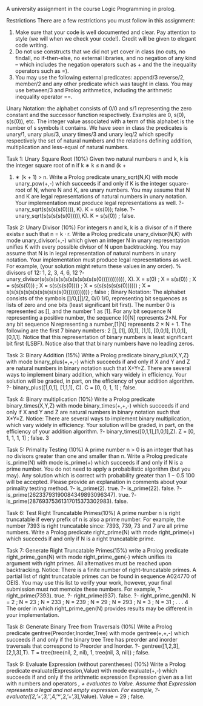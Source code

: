 A university assignment in the course Logic Programming in prolog.

Restrictions
There are a few restrictions you must follow in this assignment:
1. Make sure that your code is well documented and clear. Pay attention to style (we
will when we check your code!). Credit will be given to elegant code writing.
2. Do not use constructs that we did not yet cover in class (no cuts, no findall, no
if-then-else, no external libraries, and no negation of any kind – which includes the
negation operators such as \+ and the the inequality operators such as \=).
3. You may use the following external predicates: append/3 reverse/2, member/2 and
any other predicate which was taught in class. You may use between/3 and Prolog
arithmetics, including the arithmetic inequality operator =\=.

Unary Notation: the alphabet consists of 0/0 and s/1 representing the zero constant
and the successor function respectively. Examples are 0, s(0), s(s(0)), etc. The integer
value associated with a term of this alphabet is the number of s symbols it contains.
We have seen in class the predicates is unary/1, unary plus/3, unary times/3 and
unary leq/2 which specify respectively the set of natural numbers and the relations
defining addition, multiplication and less-equal of natural numbers.


Task 1: Unary Square Root (10%)
Given two natural numbers n and k, k is the integer square root of n if k ∗ k ≤ n and (k +
1) ∗ (k + 1) > n. Write a Prolog predicate unary_sqrt(N,K) with mode unary_pow(+,-)
which succeeds if and only if K is the integer square-root of N, where N and K, are unary
numbers. You may assume that N and K are legal representations of natural numbers in
unary notation. Your implementation must produce legal representations as well.
?- unary_sqrt(s(s(s(s(0)))), K).
K = s(s(0));
false.
?- unary_sqrt(s(s(s(s(s(0))))),K).
K = s(s(0)) ;
false.


Task 2: Unary Divisor (10%)
For integers n and k, k is a divisor of n if there exists r such that n = k · r. Write a Prolog
predicate unary_divisor(N,K) with mode unary_divisor(+,-) which given an integer
N in unary representation unifies K with every possible divisor of N upon backtracking.
You may assume that N is in legal representation of natural numbers in unary notation.
Your implementation must produce legal representations as well.
For example, (your solution might return these values in any order).
% divisors of 12: 1, 2, 3, 4, 6, 12
?- unary_divisor(s(s(s(s(s(s(s(s(s(s(s(s(0)))))))))))), X).
X = s(0) ;
X = s(s(0)) ;
X = s(s(s(0))) ;
X = s(s(s(s(0)))) ;
X = s(s(s(s(s(s(0)))))) ;
X = s(s(s(s(s(s(s(s(s(s(s(s(0)))))))))))) ;
false ;
Binary Notation: The alphabet consists of the symbols []/0,[|]/2, 0/0 1/0, representing bit sequences as lists of zero and one bits (least significant bit first). The number
0 is represented as [], and the number 1 as [1]. For any bit sequence N representing a
positive number, the sequence [0|N] represents 2×N. For any bit sequence N representing a number,[1|N] represents 2 × N + 1. The following are the first 7 binary numbers:
2
[], [1], [0,1], [1,1], [0,0,1], [1,0,1], [0,1,1]. Notice that this representation of
binary numbers is least significant bit first (LSBF). Notice also that that binary numbers
have no leading zeros.


Task 3: Binary Addition (15%)
Write a Prolog predicate binary_plus(X,Y,Z) with mode binary_plus(+,+,-) which
succeeds if and only if X and Y and Z are natural numbers in binary notation such that
X+Y=Z.
There are several ways to implement binary addition, which vary widely in efficiency.
Your solution will be graded, in part, on the efficiency of your addition algorithm.
?- binary_plus([1,0,1], [1,1,1], C).
C = [0, 0, 1, 1] ;
false.


Task 4: Binary multiplication (10%)
Write a Prolog predicate binary_times(X,Y,Z) with mode binary_times(+,+,-) which succeeds if and only if X and Y and Z are natural numbers in binary notation such that X*Y=Z.
Notice: There are several ways to implement binary multiplication, which vary widely in
efficiency. Your solution will be graded, in part, on the efficiency of your addition algorithm.
?- binary_times([0,1,1],[1,0,1],Z).
Z = [0, 1, 1, 1, 1] ;
false.
3

Task 5: Primality Testing (10%)
A prime number n > 0 is an integer that has no divisors greater than one and smaller than
n. Write a Prolog predicate is_prime(N) with mode is_prime(+) which succeeds if and only
if N is a prime number. You do not need to apply a probabilistic algorithm (but you may).
Any solution which is correct with probability greater than 1 − 0.5
100 will be accepted. Please
provide an explanation in comments about your primality testing method.
?- is_prime(2).
true.
?- is_prime(22).
false.
?- is_prime(26233793190084349893096347).
true.
?- is_prime(28769375361317015373302983).
false.


Task 6: Test Right Truncatable Primes(10%)
A prime number n is right truncatable if every prefix of n is also a prime number. For example,
the number 7393 is right truncatable since: 7393, 739, 73 and 7 are all prime numbers. Write a
Prolog predicate right_prime(N) with mode right_prime(+) which succeeds if and only if N
is a right truncatable prime.


Task 7: Generate Right Truncatable Primes(15%)
write a Prolog predicate right_prime_gen(N) with mode right_prime_gen(-) which unifies
its argument with right primes. All alternatives must be reached upon backtracking.
Notice: There is a finite number of right-truncatable primes. A partial list of right truncatable primes can be found in sequence A024770 of OEIS. You may use this list to verify your
work, however, your final submission must not memoize these numbers. For example,
?- right_prime(7393).
true.
?- right_prime(937).
false.
?- right_prime_gen(N).
N = 2 ;
N = 23 ;
N = 233 ;
N = 239 ;
N = 29 ;
N = 293 ;
N = 3 ;
N = 31 ;
. . .
4
The order in which right_prime_gen(N) provides results may be different in your implementation.


Task 8: Generate Binary Tree from Traversals (10%)
Write a Prolog predicate gentree(Preorder,Inorder,Tree) with mode gentree(+,+,-) which
succeeds if and only if the binary tree Tree has preorder and inorder traversals that correspond
to Preorder and Inorder.
?- gentree([1,2,3],[2,1,3],T).
T = tree(tree(nil, 2, nil), 1, tree(nil, 3, nil)) ;
false.


Task 9: Evaluate Expression (without parentheses) (10%)
Write a Prolog predicate evaluate(Expression,Value) with mode evaluate(+,-) which succeeds if and only if the arithmetic expression Expression given as a list with numbers and
operators *, + evaluates to Value. Assume that Expression represents a legal and not empty
expression. For example,
?- evaluate([2,’+’,3,’*’,4,’*’,2,’+’,3],Value).
Value = 29 ;
false.
